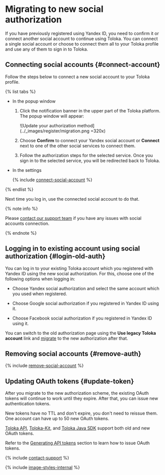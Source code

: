 # Migrating to new social authorization

If you have previously registered using Yandex ID, you need to confirm it or connect another social account to continue using Toloka. You can connect a single social account or choose to connect them all to your Toloka profile and use any of them to sign in to Toloka.

## Connecting social accounts {#connect-account}

Follow the steps below to connect a new social account to your Toloka profile.

{% list tabs %}

- In the popup window

  1. Click the notification banner in the upper part of the Toloka platform. The popup window will appear:

      ![Update your authorization method](../_images/register/migration.png =320x)

  1. Choose **Confirm** to connect your Yandex social account or **Connect** next to one of the other social services to connect them.

  1. Follow the authorization steps for the selected service. Once you sign in to the selected service, you will be redirected back to Toloka.

- In the settings

  {% include [connect-social-account](../_includes/connect-social-account.md) %}

{% endlist %}

Next time you log in, use the connected social account to do that.

{% note info %}

Please [contact our support team](../troubleshooting/support.md) if you have any issues with social accounts connection.

{% endnote %}

## Logging in to existing account using social authorization {#login-old-auth}

You can log in to your existing Toloka account which you registered with Yandex ID using the new social authorization. For this, choose one of the following options when logging in:

- Choose Yandex social authorization and select the same account which you used when registered.

- Choose Google social authorization if you registered in Yandex ID using it.

- Choose Facebook social authorization if you registered in Yandex ID using it.

You can switch to the old authorization page using the **Use legacy Toloka account** link and [migrate](#connect-account) to the new authorization after that.

## Removing social accounts {#remove-auth}

{% include [remove-social-account](../_includes/remove-social-account.md) %}

## Updating OAuth tokens {#update-token}

After you migrate to the new authorization scheme, the existing OAuth tokens will continue to work until they expire. After that, you can issue new authentication tokens.

New tokens have no TTL and don't expire, you don't need to reissue them. One account can have up to 50 new OAuth tokens.

[Toloka API](https://toloka.ai/docs/api/api-reference/), [Toloka-Kit](../../toloka-kit/index.md), and [Toloka Java SDK](https://github.com/toloka/toloka-java-sdk/) support both old and new OAuth tokens.

Refer to the [Generating API tokens](api-token.md) section to learn how to issue OAuth tokens.

{% include [contact-support](../_includes/contact-support.md) %}

{% include [image-styles-internal](../../../_includes/image-styles-internal.md) %}
